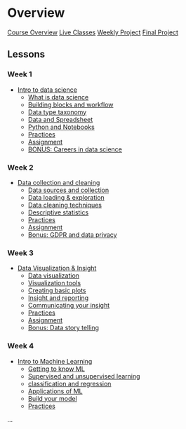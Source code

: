 # Overview

[Course Overview](course-overview.md)
[Live Classes](live-classes.md)
[Weekly Project](weekly-project.md)
[Final Project](final-project.md)

## Lessons

### Week 1

- [Intro to data science](lessons/intro-to-data-science.md)
    - [What is data science](lessons/intro-to-data/what-is-data-science.md)
    - [Building blocks and workflow](lessons/intro-to-data/ds-bulding-blocks.md)
    - [Data type taxonomy](lessons/intro-to-data/data-and-data-categories.md)
    - [Data and Spreadsheet](lessons/intro-to-data/data-science-tools.md)
    - [Python and Notebooks](lessons/intro-to-data/python-notebooks.md)
    - [Practices]()
    - [Assignment]()
    - [BONUS: Careers in data science]() 

### Week 2

- [Data collection and cleaning](lessons/data-collection-cleaning.md)
    - [Data sources and collection](./lessons/data-cleaning/data-sources.md)
    - [Data loading & exploration](./lessons/data-cleaning/data-loading.md)
    - [Data cleaning techniques](./lessons/data-cleaning/data-cleaning.md)
    - [Descriptive statistics]()
    - [Practices]()
    - [Assignment]()
    - [Bonus: GDPR and data privacy]() 

### Week 3

- [Data Visualization & Insight](lessons/data-visualization.md)
    - [Data visualization](lessons/data-visualization/what-is-visualization.md)
    - [Visualization tools]()
    - [Creating basic plots]()
    - [Insight and reporting]()
    - [Communicating your insight]()
    - [Practices]()
    - [Assignment]()
    - [Bonus: Data story telling]()


### Week 4

- [Intro to Machine Learning](lessons/intro-to-ml.md)
    - [Getting to know ML]()
    - [Supervised and unsupervised learning]()
    - [classification and regression]()
    - [Applications of ML]()
    - [Build your model]()
    - [Practices]()

...
